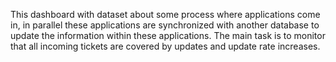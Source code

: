 This dashboard with dataset about some process where applications come in, in parallel these applications are synchronized with another database to update the information within these applications.  The main task is to monitor that all incoming tickets are covered by updates and update rate increases.
